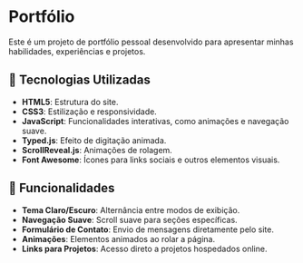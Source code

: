 # Portfólio

Este é um projeto de portfólio pessoal desenvolvido para apresentar minhas habilidades, experiências e projetos.

## 📌 Tecnologias Utilizadas

- **HTML5**: Estrutura do site.
- **CSS3**: Estilização e responsividade.
- **JavaScript**: Funcionalidades interativas, como animações e navegação suave.
- **Typed.js**: Efeito de digitação animada.
- **ScrollReveal.js**: Animações de rolagem.
- **Font Awesome**: Ícones para links sociais e outros elementos visuais.

## 🚀 Funcionalidades

- **Tema Claro/Escuro**: Alternância entre modos de exibição.
- **Navegação Suave**: Scroll suave para seções específicas.
- **Formulário de Contato**: Envio de mensagens diretamente pelo site.
- **Animações**: Elementos animados ao rolar a página.
- **Links para Projetos**: Acesso direto a projetos hospedados online.
